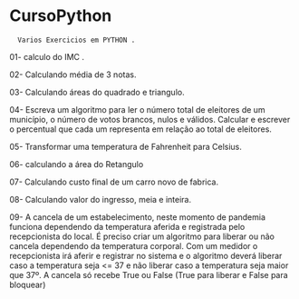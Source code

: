 # CursoPython

      Varios Exercicios em PYTHON .
01- calculo do IMC . 

02- Calculando média de 3 notas.

03- Calculando áreas do quadrado e triangulo.

04- Escreva um algoritmo para ler o número total de 
    eleitores de um município, o número de votos brancos,
    nulos e válidos. Calcular e escrever o percentual que 
    cada um representa em relação ao total de eleitores.

05- Transformar uma temperatura de Fahrenheit para Celsius.
    
06- calculando a área do Retangulo

07- Calculando custo final de um carro novo de fabrica.

08- Calculando valor do ingresso, meia e inteira.

09- A cancela de um estabelecimento, neste momento de pandemia funciona dependendo da temperatura
aferida e registrada pelo recepcionista do local. É preciso criar um algoritmo para liberar ou não cancela
dependendo da temperatura corporal. Com um medidor o recepcionista irá aferir e registrar no sistema e o algoritmo
deverá liberar caso a temperatura seja <= 37 e não liberar caso a temperatura seja maior que 37º.
A cancela só recebe True ou False (True para liberar e False para bloquear)
